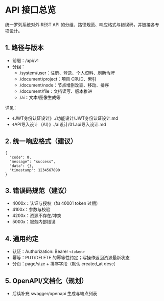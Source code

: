 # API 接口总览

统一罗列系统对外 REST API 的分组、路径规范、响应格式与错误码，并链接各专项设计。

## 1. 路径与版本
- 前缀：/api/v1
- 分组：
  - /system/user：注册、登录、个人资料、刷新令牌
  - /document/project：项目 CRUD、索引
  - /document/node：节点增删改查、移动、排序
  - /document/file：文档读写、版本推进
  - /ai：文本/图像生成等

详见：
- 《JWT身份认证设计》./功能设计/JWT身份认证设计.md
- 《API导入设计（AI）》./ai设计/01.api导入设计.md

## 2. 统一响应格式（建议）
```
{
  "code": 0,
  "message": "success",
  "data": {},
  "timestamp": 1234567890
}
```

## 3. 错误码规范（建议）
- 4000x：认证与授权（如 40001 token 过期）
- 4100x：参数与校验
- 4200x：资源不存在/冲突
- 5000x：服务内部错误

## 4. 通用约定

- 认证：Authorization: Bearer `<token>`
- 幂等：PUT/DELETE 的幂等性约定；写操作返回资源最新状态
- 分页：page/size + 排序字段（默认 created_at desc）

## 5. OpenAPI/文档化（规划）
- 后续补充 swagger/openapi 生成与端点列表
